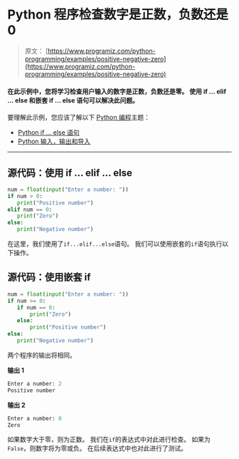 # Python 程序检查数字是正数，负数还是 0

> 原文： [https://www.programiz.com/python-programming/examples/positive-negative-zero](https://www.programiz.com/python-programming/examples/positive-negative-zero)

#### 在此示例中，您将学习检查用户输入的数字是正数，负数还是零。 使用 if ... elif ... else 和嵌套 if ... else 语句可以解决此问题。

要理解此示例，您应该了解以下 [Python 编程](/python-programming "Python tutorial")主题：

*   [Python if ... else 语句](/python-programming/if-elif-else)
*   [Python 输入，输出和导入](/python-programming/input-output-import)

* * *

## 源代码：使用 if ... elif ... else

```py
num = float(input("Enter a number: "))
if num > 0:
   print("Positive number")
elif num == 0:
   print("Zero")
else:
   print("Negative number") 
```

在这里，我们使用了`if...elif...else`语句。 我们可以使用嵌套的`if`语句执行以下操作。

## 源代码：使用嵌套 if

```py
num = float(input("Enter a number: "))
if num >= 0:
   if num == 0:
       print("Zero")
   else:
       print("Positive number")
else:
   print("Negative number") 
```

两个程序的输出将相同。

**输出 1**

```py
Enter a number: 2
Positive number 
```

**输出 2**

```py
Enter a number: 0
Zero

```

如果数字大于零，则为正数。 我们在`if`的表达式中对此进行检查。 如果为`False`，则数字将为零或负。 在后续表达式中也对此进行了测试。